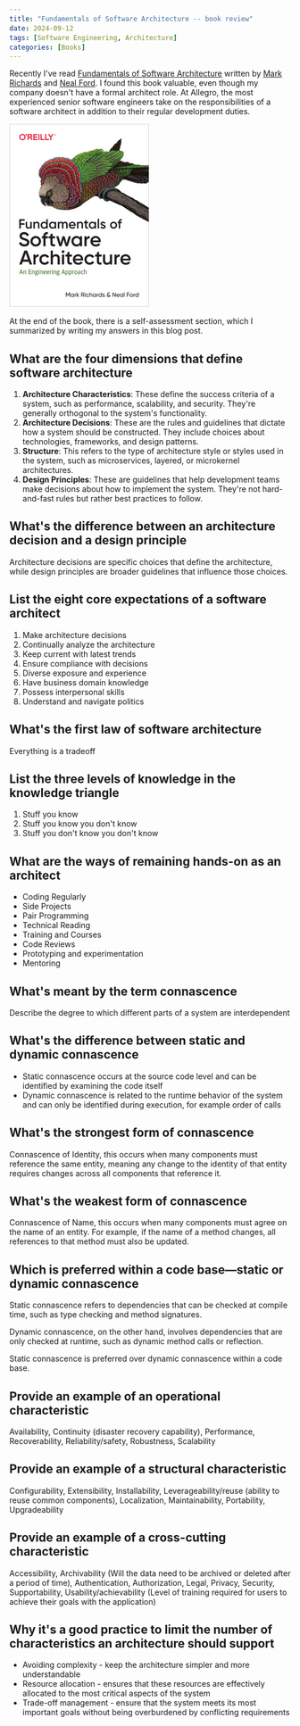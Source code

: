 ```yaml
---
title: "Fundamentals of Software Architecture -- book review"
date: 2024-09-12
tags: [Software Engineering, Architecture]
categories: [Books]
---
```


Recently I've read [Fundamentals of Software Architecture](https://www.oreilly.com/library/view/fundamentals-of-software/9781492043447/)
written by [Mark Richards](https://www.linkedin.com/in/markrichards3/)
and [Neal Ford](https://nealford.com).
I found this book valuable, even though my company doesn't have a formal architect role.
At Allegro, the most experienced senior software engineers take on the responsibilities of a software architect in addition to their regular development duties.

![Fundamentals of Software Architecture ](/assets/images/2024-09-12-fundamentals-of-software-architecture/bookcover.jpg)

At the end of the book, there is a self-assessment section, which I summarized by writing my answers in this blog post.

## What are the four dimensions that define software architecture

1. **Architecture Characteristics**: These define the success criteria of a system, such as performance, scalability, and security. They're generally orthogonal to the system's functionality.
2. **Architecture Decisions**: These are the rules and guidelines that dictate how a system should be constructed. They include choices about technologies, frameworks, and design patterns.
3. **Structure**: This refers to the type of architecture style or styles used in the system, such as microservices, layered, or microkernel architectures.
4. **Design Principles**: These are guidelines that help development teams make decisions about how to implement the system. They're not hard-and-fast rules but rather best practices to follow.

## What's the difference between an architecture decision and a design principle

Architecture decisions are specific choices that define the architecture, while design principles are broader guidelines that influence those choices.

## List the eight core expectations of a software architect

1. Make architecture decisions
2. Continually analyze the architecture
3. Keep current with latest trends
4. Ensure compliance with decisions
5. Diverse exposure and experience
6. Have business domain knowledge
7. Possess interpersonal skills
8. Understand and navigate politics

## What's the first law of software architecture

Everything is a tradeoff

## List the three levels of knowledge in the knowledge triangle

1. Stuff you know
2. Stuff you know you don't know
3. Stuff you don't know you don't know

## What are the ways of remaining hands-on as an architect

* Coding Regularly
* Side Projects
* Pair Programming
* Technical Reading
* Training and Courses
* Code Reviews
* Prototyping and experimentation
* Mentoring

## What's meant by the term connascence

Describe the degree to which different parts of a system are interdependent

## What's the difference between static and dynamic connascence

* Static connascence occurs at the source code level and can be identified by examining the code itself
* Dynamic connascence is related to the runtime behavior of the system and can only be identified during execution, for example order of calls

## What's the strongest form of connascence

Connascence of Identity, this occurs when many components must reference the same entity, meaning any change to the identity of that entity requires changes across all components that reference it.

## What's the weakest form of connascence

Connascence of Name, this occurs when many components must agree on the name of an entity. For example, if the name of a method changes, all references to that method must also be updated.

## Which is preferred within a code base—static or dynamic connascence

Static connascence refers to dependencies that can be checked at compile time, such as type checking and method signatures.

Dynamic connascence, on the other hand, involves dependencies that are only checked at runtime, such as dynamic method calls or reflection.

Static connascence is preferred over dynamic connascence within a code base.

## Provide an example of an operational characteristic

Availability, Continuity (disaster recovery capability), Performance, Recoverability,
Reliability/safety, Robustness, Scalability

## Provide an example of a structural characteristic

Configurability, Extensibility, Installability, Leverageability/reuse (ability to reuse common components),
Localization, Maintainability, Portability, Upgradeability

## Provide an example of a cross-cutting characteristic

Accessibility, Archivability (Will the data need to be archived or deleted after a period of time),
Authentication, Authorization, Legal, Privacy, Security, Supportability,
Usability/achievability (Level of training required for users to achieve their goals with the application)

## Why it's a good practice to limit the number of characteristics an architecture should support

* Avoiding complexity - keep the architecture simpler and more understandable
* Resource allocation - ensures that these resources are effectively allocated to the most critical aspects of the system
* Trade-off management - ensure that the system meets its most important goals without being overburdened by conflicting requirements
